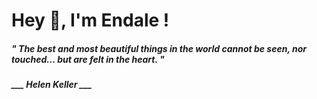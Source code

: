 <h1 title="head"> Hey 👋, I'm Endale !</h1>

**<h5><i>" The best and most beautiful things in the world cannot be seen, nor touched... but are felt in the heart. "</i></h5>**

*<b>___ Helen Keller ___</b>*
